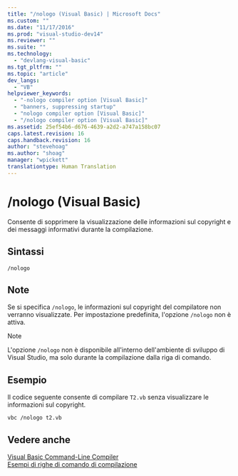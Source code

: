 ```yaml
---
title: "/nologo (Visual Basic) | Microsoft Docs"
ms.custom: ""
ms.date: "11/17/2016"
ms.prod: "visual-studio-dev14"
ms.reviewer: ""
ms.suite: ""
ms.technology: 
  - "devlang-visual-basic"
ms.tgt_pltfrm: ""
ms.topic: "article"
dev_langs: 
  - "VB"
helpviewer_keywords: 
  - "-nologo compiler option [Visual Basic]"
  - "banners, suppressing startup"
  - "nologo compiler option [Visual Basic]"
  - "/nologo compiler option [Visual Basic]"
ms.assetid: 25ef54b6-d676-4639-a2d2-a747a158bc07
caps.latest.revision: 16
caps.handback.revision: 16
author: "stevehoag"
ms.author: "shoag"
manager: "wpickett"
translationtype: Human Translation
---
```

# /nologo (Visual Basic)
Consente di sopprimere la visualizzazione delle informazioni sul copyright e dei messaggi informativi durante la compilazione.  
  
## Sintassi  
  
```  
/nologo  
```  
  
## Note  
 Se si specifica `/nologo`, le informazioni sul copyright del compilatore non verranno visualizzate.  Per impostazione predefinita, l'opzione `/nologo` non è attiva.  
  
> [!NOTE]
>  L'opzione `/nologo` non è disponibile all'interno dell'ambiente di sviluppo di Visual Studio, ma solo durante la compilazione dalla riga di comando.  
  
## Esempio  
 Il codice seguente consente di compilare `T2.vb` senza visualizzare le informazioni sul copyright.  
  
```  
vbc /nologo t2.vb  
```  
  
## Vedere anche  
 [Visual Basic Command\-Line Compiler](../../../visual-basic/reference/command-line-compiler/index.md)   
 [Esempi di righe di comando di compilazione](../../../visual-basic/reference/command-line-compiler/sample-compilation-command-lines.md)